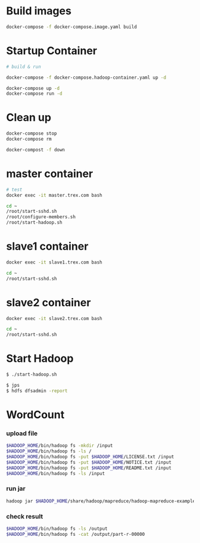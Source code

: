 
# Build images
```bash
docker-compose -f docker-compose.image.yaml build
```

# Startup Container
```bash
# build & run

docker-compose -f docker-compose.hadoop-container.yaml up -d

docker-compose up -d
docker-compose run -d
```

# Clean up
```bash
docker-compose stop
docker-compose rm

docker-compost -f down
```

# master container

```bash
# test
docker exec -it master.trex.com bash

cd ~
/root/start-sshd.sh
/root/configure-members.sh
/root/start-hadoop.sh
```

# slave1 container

```bash
docker exec -it slave1.trex.com bash
```

```bash
cd ~
/root/start-sshd.sh
```

# slave2 container
```bash
docker exec -it slave2.trex.com bash
```

```bash
cd ~
/root/start-sshd.sh

```


# Start Hadoop

```bash
$ ./start-hadoop.sh

$ jps
$ hdfs dfsadmin -report
```

# WordCount

### upload file

```bash
$HADOOP_HOME/bin/hadoop fs -mkdir /input
$HADOOP_HOME/bin/hadoop fs -ls /
$HADOOP_HOME/bin/hadoop fs -put $HADOOP_HOME/LICENSE.txt /input
$HADOOP_HOME/bin/hadoop fs -put $HADOOP_HOME/NOTICE.txt /input
$HADOOP_HOME/bin/hadoop fs -put $HADOOP_HOME/README.txt /input
$HADOOP_HOME/bin/hadoop fs -ls /input
```

### run jar

```bash
hadoop jar $HADOOP_HOME/share/hadoop/mapreduce/hadoop-mapreduce-examples-2.7.3.jar wordcount /input /output
```

### check result

```bash
$HADOOP_HOME/bin/hadoop fs -ls /output
$HADOOP_HOME/bin/hadoop fs -cat /output/part-r-00000
```
